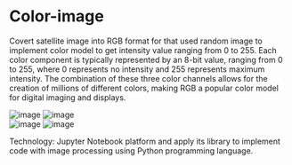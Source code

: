 # Color-image
Covert satellite image into RGB format for that used random image to implement color model to get intensity value ranging from 0 to 255.
Each color component is typically represented by an 8-bit value, ranging from 0 to 255, where 0 represents no intensity and 255 represents maximum intensity. The combination of these three color channels allows for the creation of millions of different colors, making RGB a popular color model for digital imaging and displays.

![image](https://github.com/Dikshita124/Color-image/assets/145219071/ab29341a-81cf-44af-9065-85db81b09027)
![image](https://github.com/Dikshita124/Color-image/assets/145219071/f64f80b6-8252-4308-8add-c50d3b8535da)   
![image](https://github.com/Dikshita124/Color-image/assets/145219071/67ed9120-8ff6-4a79-b709-15da77787970)
![image](https://github.com/Dikshita124/Color-image/assets/145219071/843d1e1c-1cfc-4674-9bb8-a1261a392b83)

Technology: Jupyter Notebook platform and apply its library to implement code with image processing using Python programming language.
